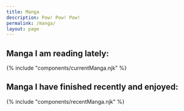 ```yaml
---
title: Manga
description: Pow! Pow! Pow!
permalink: /manga/
layout: page
---
```


## Manga I am reading lately:

{% include "components/currentManga.njk" %}

## Manga I have finished recently and enjoyed:

{% include "components/recentManga.njk" %}
